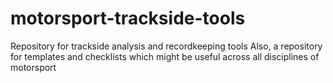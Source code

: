 # motorsport-trackside-tools
Repository for trackside analysis and recordkeeping tools
Also, a repository for templates and checklists which might be useful across all disciplines of motorsport
